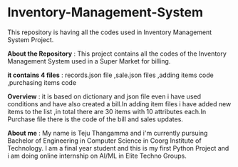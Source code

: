 # Inventory-Management-System
This repository is having all the codes used in Inventory Management System Project.











 **About the Repository** :
 This project contains all the codes of the Inventory Management System used in a Super Market for billing.
 
 
 
 
 
 
 
 
 
 
 

**it contains 4 files**   :
 records.json file
 ,sale.json files
 ,adding items code
 ,purchasing items code
 
 
 
 
 
 
 
 
 
 
 
 
**Overview** :
 it is based on dictionary and json file even i have used conditions
 and have also created a bill.In adding item files i have added new items to the list ,in total there are 30 items with 10 attributes each.In Purchase file there is the code of the bill and sales updates.
 
 
 
 
 
 
 
 
 
 
 **About me** :
 My name is Teju Thangamma and i'm currently pursuing Bachelor of Engineering in Computer Science in Coorg Institute of Technology. I am a final year student and this is my first Python Project and i am doing online internship on AI/ML in Elite Techno Groups.
 
